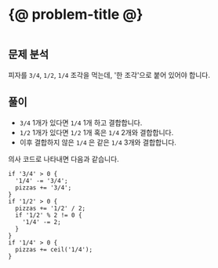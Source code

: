 # {@ problem-title @}

~~~problem-info-table
~~~

## 문제 분석

피자를 `3/4`, `1/2`, `1/4` 조각을 먹는데, '한 조각'으로 붙어 있어야 합니다.

## 풀이

- `3/4` 1개가 있다면 `1/4` 1개 하고 결합합니다.
- `1/2` 1개가 있다면 `1/2` 1개 혹은 `1/4` 2개와 결합합니다.
- 이후 결합하지 않은 `1/4` 은 같은 `1/4` 3개와 결합합니다.

의사 코드로 나타내면 다음과 같습니다.

```pseudo-node
if '3/4' > 0 {
  '1/4' -= '3/4';
  pizzas += '3/4';
}
if '1/2' > 0 {
  pizzas += '1/2' / 2;
  if '1/2' % 2 != 0 {
    '1/4' -= 2;
  }
}
if '1/4' > 0 {
  pizzas += ceil('1/4');
}
```
